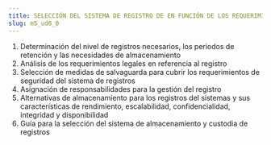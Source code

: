```yaml
---
title: SELECCIÓN DEL SISTEMA DE REGISTRO DE EN FUNCIÓN DE LOS REQUERIMIENTOS DE LA ORGANIZACIÓN
slug: m5_ud6_0
---
```


1. Determinación del nivel de registros necesarios, los periodos de retención y las necesidades de almacenamiento
2. Análisis de los requerimientos legales en referencia al registro
3. Selección de medidas de salvaguarda para cubrir los requerimientos de seguridad del sistema de registros
4. Asignación de responsabilidades para la gestión del registro
5. Alternativas de almacenamiento para los registros del sistemas y sus características de rendimiento, escalabilidad, confidencialidad, integridad y disponibilidad
6. Guía para la selección del sistema de almacenamiento y custodia de registros